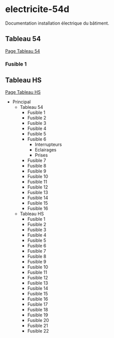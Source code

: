 # electricite-54d
Documentation installation électrique du bâtiment.


## Tableau 54
[Page Tableau 54](54/tableau.md)
### Fusible 1


## Tableau HS
[Page Tableau HS](HS/tableau.md)


- Principal
	- Tableau 54
    	- Fusible 1
        - Fusible 2
        - Fusible 3
        - Fusible 4
        - Fusible 5
        - Fusible 6
        	- Interrupteurs
            - Eclairages
            - Prises
        - Fusible 7
        - Fusible 8
        - Fusible 9
        - Fusible 10
        - Fusible 11
        - Fusible 12
        - Fusible 13
        - Fusible 14
        - Fusible 15
        - Fusible 16
	- Tableau HS
    	- Fusible 1
        - Fusible 2
        - Fusible 3
        - Fusible 4
        - Fusible 5
        - Fusible 6
        - Fusible 7
        - Fusible 8
        - Fusible 9
        - Fusible 10
        - Fusible 11
        - Fusible 12
        - Fusible 13
        - Fusible 14
        - Fusible 15
        - Fusible 16
        - Fusible 17
        - Fusible 18
        - Fusible 19
        - Fusible 20
        - Fusible 21
        - Fusible 22

